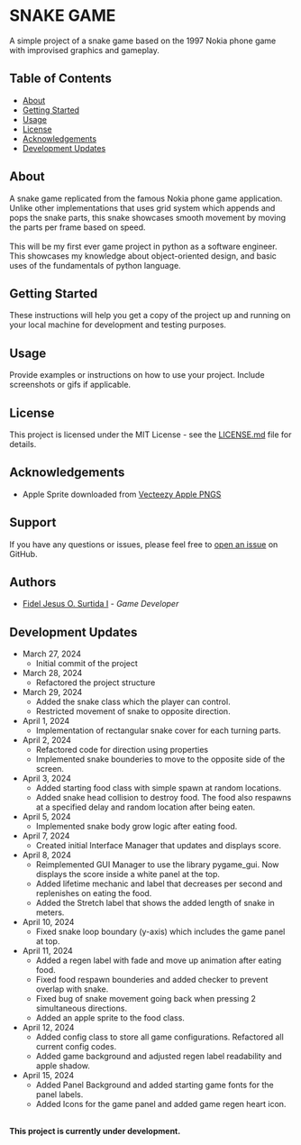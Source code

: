 # SNAKE GAME

A simple project of a snake game based on the 1997 Nokia phone game 
with improvised graphics and gameplay.


## Table of Contents

- [About](#about)
- [Getting Started](#getting-started)
- [Usage](#usage)
- [License](#license)
- [Acknowledgements](#acknowledgements)
- [Development Updates](#development-updates)

## About

A snake game replicated from the famous Nokia phone game application. 
Unlike other implementations that uses grid system which appends
and pops the snake parts, this snake showcases smooth movement by moving
the parts per frame based on speed.
<br><br>
This will be my first ever game project in python as a software engineer.
This showcases my knowledge about object-oriented design, and basic uses of 
the fundamentals of python language.

## Getting Started

These instructions will help you get a copy of the project up and running on your local machine for development and testing purposes.

## Usage

Provide examples or instructions on how to use your project. Include screenshots or gifs if applicable.

## License

This project is licensed under the MIT License - see the [LICENSE.md](LICENSE.md) file for details.

## Acknowledgements

- Apple Sprite downloaded from [Vecteezy Apple PNGS](https://www.vecteezy.com/free-png/apple)

## Support

If you have any questions or issues, please feel free to [open an issue](https://github.com/fidelsurtida/snake/issues/new) on GitHub.

## Authors

- [Fidel Jesus O. Surtida I](https://github.com/fidelsurtida) - *Game Developer*

## Development Updates

- March 27, 2024 
  - Initial commit of the project
- March 28, 2024 
  - Refactored the project structure
- March 29, 2024
  - Added the snake class which the player can control.
  - Restricted movement of snake to opposite direction.
- April 1, 2024
  - Implementation of rectangular snake cover for each turning parts.
- April 2, 2024
  - Refactored code for direction using properties
  - Implemented snake bounderies to move to the opposite side of the screen.
- April 3, 2024
  - Added starting food class with simple spawn at random locations.
  - Added snake head collision to destroy food. The food also respawns 
    at a specified delay and random location after being eaten.
- April 5, 2024
  - Implemented snake body grow logic after eating food.
- April 7, 2024
  - Created initial Interface Manager that updates and displays score.
- April 8, 2024
  - Reimplemented GUI Manager to use the library pygame_gui. Now displays
    the score inside a white panel at the top.
  - Added lifetime mechanic and label that decreases per second 
    and replenishes on eating the food. 
  - Added the Stretch label that shows the added length of snake in meters.
- April 10, 2024
  - Fixed snake loop boundary (y-axis) which includes the game panel at top.
- April 11, 2024
  - Added a regen label with fade and move up animation after eating food.
  - Fixed food respawn bounderies and added checker to prevent overlap with snake.
  - Fixed bug of snake movement going back when pressing 2 simultaneous directions.
  - Added an apple sprite to the food class.
- April 12, 2024
  - Added config class to store all game configurations. Refactored all current config codes.
  - Added game background and adjusted regen label readability and apple shadow.
- April 15, 2024
  - Added Panel Background and added starting game fonts for the panel labels.
  - Added Icons for the game panel and added game regen heart icon.
<br>
<b>This project is currently under development.</b>